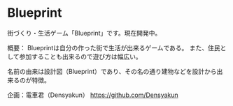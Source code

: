 # Blueprint
街づくり・生活ゲーム「Blueprint」です。現在開発中。

概要：
Blueprintは自分の作った街で生活が出来るゲームである。
また、住民として参加することも出来るので遊び方は幅広い。

名前の由来は設計図（Blueprint）であり、その名の通り建物などを設計から出来るのが特徴。

企画：電車君（Densyakun） https://github.com/Densyakun
